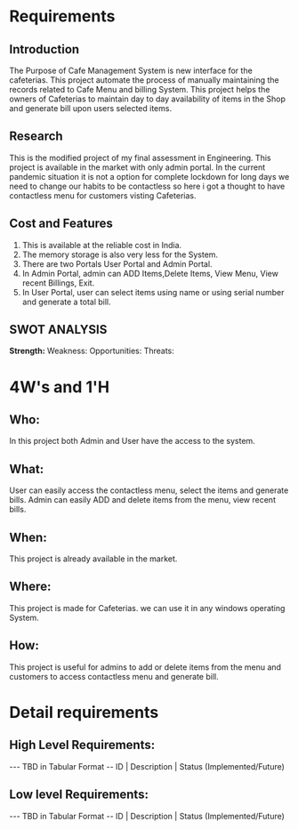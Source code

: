 # Requirements
## Introduction
The Purpose of Cafe Management System is new interface for the cafeterias. This project automate the process of manually maintaining the records related to Cafe Menu and billing System. This project helps the owners of Cafeterias to maintain day to day availability of items in the Shop and generate bill upon users selected items. 

## Research
This is the modified project of my final assessment in Engineering. This project is available in the market with only admin portal. In the current pandemic situation it is not a option for complete lockdown for long days we need to change our habits to be contactless so here i got a thought to have contactless menu for customers visting Cafeterias.

## Cost and Features
1. This is available at the reliable cost in India. 
2. The memory storage is also very less for the System.
3. There are two Portals User Portal and Admin Portal.
4. In Admin Portal, admin can ADD Items,Delete Items, View Menu, View recent Billings, Exit.
5. In User Portal, user can select items using name or using serial number and generate a total bill.

## SWOT ANALYSIS
**Strength:**
Weakness:
Opportunities:
Threats:

# 4W&#39;s and 1&#39;H

## Who:
In this project both Admin and User have the access to the system.

## What:
User can easily access the contactless menu, select the items and generate bills.
Admin can easily ADD and delete items from the menu, view recent bills.


## When:
This project is already available in the market.

## Where:
This project is made for Cafeterias. we can use it in any windows operating System.

## How:
This project is useful for admins to add or delete items from the menu and customers to 
access contactless menu and generate bill.

# Detail requirements
## High Level Requirements:
--- TBD in Tabular Format 
-- ID | Description | Status (Implemented/Future)


##  Low level Requirements:
--- TBD in Tabular Format 
-- ID | Description | Status (Implemented/Future)

